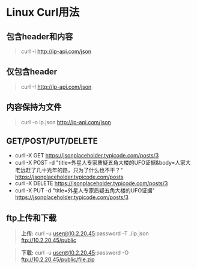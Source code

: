 Linux Curl用法
=============

## 包含header和内容
> curl -i http://ip-api.com/json


## 仅包含header
> curl -I http://ip-api.com/json


## 内容保持为文件
> curl -o ip.json http://ip-api.com/json 


## GET/POST/PUT/DELETE
* curl -X GET https://jsonplaceholder.typicode.com/posts/3
* curl -X POST -d "title=外星人专家质疑五角大楼的UFO证据&body=人家大老远赶了几十光年的路，只为了什么也不干？" https://jsonplaceholder.typicode.com/posts
* curl -X DELETE https://jsonplaceholder.typicode.com/posts/3
* curl -X PUT -d "title=外星人专家质疑五角大楼的UFO证据" https://jsonplaceholder.typicode.com/posts/3


## ftp上传和下载
> **上传:** curl -u user@10.2.20.45:password -T ./ip.json ftp://10.2.20.45/public  

> **下载:** curl -u user@10.2.20.45:password -O ftp://10.2.20.45/public/file.zip 

